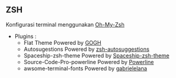 ## ZSH
Konfigurasi terminal menggunakan [Oh-My-Zsh](https://github.com/robbyrussell/oh-my-zsh)

* Plugins :
	* Flat Theme Powered by [GOGH](https://github.com/Mayccoll/Gogh)
	* Autosugestions Powered by [zsh-autosuggestions](https://github.com/zsh-users/zsh-autosuggestions)
	* Spaceship-zsh-theme Powered by [Spaceship-zsh-theme](https://github.com/denysdovhan/spaceship-zsh-theme)
	* Source-Code-Pro-powerline Powered by [Powerline](https://github.com/powerline/fonts)
	* awsome-terminal-fonts Powered by [gabrielelana](https://github.com/gabrielelana/awesome-terminal-fonts)
